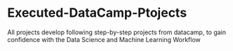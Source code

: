 # Executed-DataCamp-Ptojects
All projects develop following step-by-step projects from datacamp, to gain confidence with the Data Science and Machine Learning Workflow

